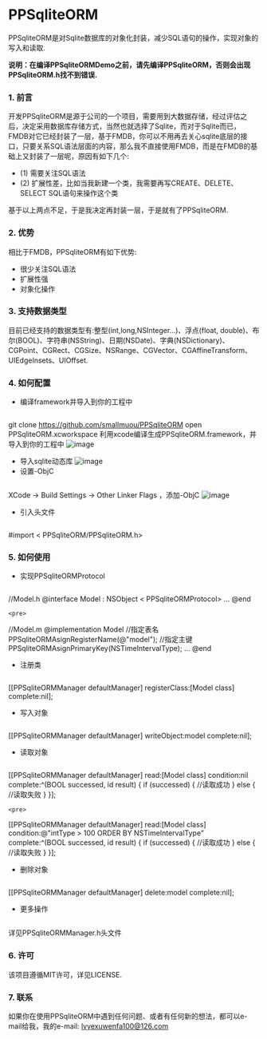 # PPSqliteORM

PPSqliteORM是对Sqlite数据库的对象化封装，减少SQL语句的操作，实现对象的写入和读取.

**说明：在编译PPSqliteORMDemo之前，请先编译PPSqliteORM，否则会出现PPSqliteORM.h找不到错误.**

### 1. 前言
开发PPSqliteORM是源于公司的一个项目，需要用到大数据存储，经过评估之后，决定采用数据库存储方式，当然也就选择了Sqlite，而对于Sqlite而已，FMDB对它已经封装了一层，基于FMDB，你可以不用再去关心sqlite底层的接口，只要关系SQL语法层面的内容，那么我不直接使用FMDB，而是在FMDB的基础上又封装了一层呢，原因有如下几个:

* (1) 需要关注SQL语法
* (2) 扩展性差，比如当我新建一个类，我需要再写CREATE、DELETE、SELECT SQL语句来操作这个类

基于以上两点不足，于是我决定再封装一层，于是就有了PPSqliteORM.

### 2. 优势
相比于FMDB，PPSqliteORM有如下优势:

* 很少关注SQL语法
* 扩展性强
* 对象化操作

### 3. 支持数据类型
目前已经支持的数据类型有:整型(int,long,NSInteger...)、浮点(float, double)、布尔(BOOL)、字符串(NSString)、日期(NSDate)、字典(NSDictionary)、CGPoint、CGRect、CGSize、NSRange、CGVector、CGAffineTransform、UIEdgeInsets、UIOffset.


### 4. 如何配置
* 编译framework并导入到你的工程中
	<pre>
git clone https://github.com/smallmuou/PPSqliteORM
open PPSqliteORM.xcworkspace
利用xcode编译生成PPSqliteORM.framework，并导入到你的工程中
</pre>
![image](https://raw.githubusercontent.com/smallmuou/PPSqliteORM/master/snapshot-generate-framework.jpg)
* 导入sqlite动态库
![image](https://raw.githubusercontent.com/smallmuou/PPSqliteORM/master/snapshot-import-sqlite.jpg)
* 设置-ObjC
	<pre>
XCode -> Build Settings -> Other Linker Flags ，添加-ObjC
</pre>
![image](https://raw.githubusercontent.com/smallmuou/PPSqliteORM/master/snapshot-set-objc.jpg)
* 引入头文件
	<pre>
\#import < PPSqliteORM/PPSqliteORM.h>
</pre>

### 5. 如何使用
* 实现PPSqliteORMProtocol
	<pre>
//Model.h
@interface Model : NSObject < PPSqliteORMProtocol>
...
@end
</pre>

	<pre>
//Model.m
@implementation Model
//指定表名
PPSqliteORMAsignRegisterName(@"model");
//指定主键
PPSqliteORMAsignPrimaryKey(NSTimeIntervalType);
...
@end
</pre>

* 注册类
	<pre>
[[PPSqliteORMManager defaultManager] registerClass:[Model class] complete:nil];
</pre>
* 写入对象
	<pre>
[[PPSqliteORMManager defaultManager] writeObject:model complete:nil];
</pre>
* 读取对象
	<pre>
[[PPSqliteORMManager defaultManager] read:[Model class] condition:nil complete:^(BOOL successed, id result) {
	   if (successed) {
	   //读取成功
	   } else {
	   //读取失败
	   }
}];
</pre>

	<pre>
[[PPSqliteORMManager defaultManager] read:[Model class] condition:@"intType > 100 ORDER BY NSTimeIntervalType" complete:^(BOOL successed, id result) {
	   if (successed) {
	   //读取成功
	   } else {
	   //读取失败
	   }
}];
</pre>
* 删除对象
	<pre>
[[PPSqliteORMManager defaultManager] delete:model complete:nil];
</pre>

* 更多操作
	<pre>
详见PPSqliteORMManager.h头文件
</pre>

### 6. 许可
该项目遵循MIT许可，详见LICENSE.

### 7. 联系
如果你在使用PPSqliteORM中遇到任何问题、或者有任何新的想法，都可以e-mail给我，我的e-mail: lvyexuwenfa100@126.com